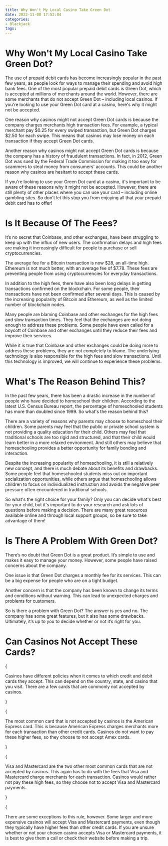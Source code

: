 ```yaml
---
title: Why Won't My Local Casino Take Green Dot
date: 2022-11-08 17:52:04
categories:
- Blackjack
tags:
---
```



#  Why Won't My Local Casino Take Green Dot?

The use of prepaid debit cards has become increasingly popular in the past few years, as people look for ways to manage their spending and avoid high bank fees. One of the most popular prepaid debit cards is Green Dot, which is accepted at millions of merchants around the world. However, there are some merchants that do not accept Green Dot – including local casinos. If you're looking to use your Green Dot card at a casino, here's why it might not be accepted.

One reason why casinos might not accept Green Dot cards is because the company charges merchants high transaction fees. For example, a typical merchant pay $0.25 for every swiped transaction, but Green Dot charges $2.50 for each swipe. This means that casinos may lose money on each transaction if they accept Green Dot cards.

Another reason why casinos might not accept Green Dot cards is because the company has a history of fraudulent transactions. In fact, in 2012, Green Dot was sued by the Federal Trade Commission for making it too easy for scammers to steal money from consumers' accounts. This could be another reason why casinos are hesitant to accept these cards.

If you're looking to use your Green Dot card at a casino, it's important to be aware of these reasons why it might not be accepted. However, there are still plenty of other places where you can use your card – including online gambling sites. So don't let this stop you from enjoying all that your prepaid debit card has to offer!

#  Is It Because Of The Fees?

It’s no secret that Coinbase, and other exchanges, have been struggling to keep up with the influx of new users. The confirmation delays and high fees are making it increasingly difficult for people to purchase or sell cryptocurrencies.

The average fee for a Bitcoin transaction is now $28, an all-time high. Ethereum is not much better, with an average fee of $7.78. These fees are preventing people from using cryptocurrencies for everyday transactions.

In addition to the high fees, there have also been long delays in getting transactions confirmed on the blockchain. For some people, their transactions have not been confirmed after several days. This is caused by the increasing popularity of Bitcoin and Ethereum, as well as the limited number of blockchain nodes.

Many people are blaming Coinbase and other exchanges for the high fees and slow transaction times. They feel that the exchanges are not doing enough to address these problems. Some people have even called for a boycott of Coinbase and other exchanges until they reduce their fees and improve their services.

While it is true that Coinbase and other exchanges could be doing more to address these problems, they are not completely to blame. The underlying technology is also responsible for the high fees and slow transactions. Until this technology is improved, we will continue to experience these problems.

#  What's The Reason Behind This?

In the past few years, there has been a drastic increase in the number of people who have decided to homeschool their children. According to the latest U.S. Census Bureau report, the percentage of homeschooled students has more than doubled since 1999. So what's the reason behind this?

There are a variety of reasons why parents may choose to homeschool their children. Some parents may feel that the public or private school system is not providing a quality education for their child. Others may feel that traditional schools are too rigid and structured, and that their child would learn better in a more relaxed environment. And still others may believe that homeschooling provides a better opportunity for family bonding and interaction.

Despite the increasing popularity of homeschooling, it is still a relatively new concept, and there is much debate about its benefits and drawbacks. Some people feel that homeschooled students miss out on important socialization opportunities, while others argue that homeschooling allows children to focus on individualized instruction and avoids the negative peer pressure often encountered in traditional schools.

So what's the right choice for your family? Only you can decide what's best for your child, but it's important to do your research and ask lots of questions before making a decision. There are many great resources available online and through local support groups, so be sure to take advantage of them!

#  Is There A Problem With Green Dot?

There’s no doubt that Green Dot is a great product. It’s simple to use and makes it easy to manage your money. However, some people have raised concerns about the company.

One issue is that Green Dot charges a monthly fee for its services. This can be a big expense for people who are on a tight budget.

Another concern is that the company has been known to change its terms and conditions without warning. This can lead to unexpected charges and problems for customers.

So is there a problem with Green Dot? The answer is yes and no. The company has some great features, but it also has some drawbacks. Ultimately, it’s up to you to decide whether or not it’s right for you.

#  Can Casinos Not Accept These Cards?

{

Casinos have different policies when it comes to which credit and debit cards they accept. This can depend on the country, state, and casino that you visit. There are a few cards that are commonly not accepted by casinos.

}

{

The most common card that is not accepted by casinos is the American Express card. This is because American Express charges merchants more for each transaction than other credit cards. Casinos do not want to pay these higher fees, so they choose to not accept Amex cards.

}

{

Visa and Mastercard are the two other most common cards that are not accepted by casinos. This again has to do with the fees that Visa and Mastercard charge merchants for each transaction. Casinos would rather not pay these high fees, so they choose not to accept Visa and Mastercard payments.

}

{

There are some exceptions to this rule, however. Some larger and more expensive casinos will accept Visa and Mastercard payments, even though they typically have higher fees than other credit cards. If you are unsure whether or not your chosen casino accepts Visa or Mastercard payments, it is best to give them a call or check their website before making a trip.